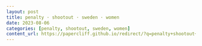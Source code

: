 ```yaml
---
layout: post
title: penalty · shootout · sweden · women
date: 2023-08-06
categories: [penalty, shootout, sweden, women]
content_url: https://papercliff.github.io/redirect/?q=penalty+shootout+sweden+women&tbs=cdr:1,cd_min:8/5/2023,cd_max:8/7/2023
---
```

